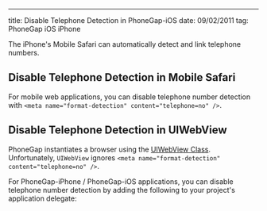 --- 
title: Disable Telephone Detection in PhoneGap-iOS
date: 09/02/2011
tag: PhoneGap iOS iPhone

The iPhone's Mobile Safari can automatically detect and link telephone numbers.

Disable Telephone Detection in Mobile Safari
--------------------------------------------

For mobile web applications, you can disable telephone number detection with `<meta name="format-detection" content="telephone=no" />`.

Disable Telephone Detection in UIWebView
----------------------------------------

PhoneGap instantiates a browser using the [UIWebView Class](http://developer.apple.com/library/ios/#documentation/uikit/reference/UIWebView_Class/Reference/Reference.html). Unfortunately, `UIWebView` ignores `<meta name="format-detection" content="telephone=no" />`.

For PhoneGap-iPhone / PhoneGap-iOS applications, you can disable telephone number detection by adding the following to your project's application delegate:

<script src="https://gist.github.com/819020.js?file=MyProjectAppDelegate.m"></script>